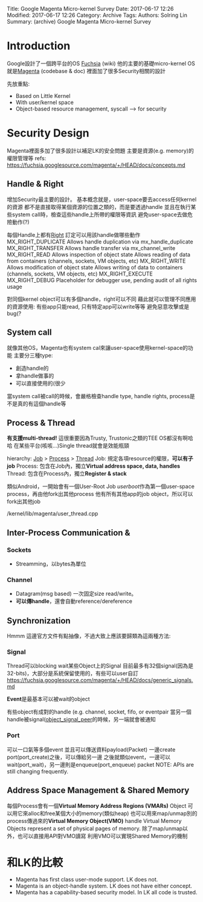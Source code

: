 Title: Google Magenta Micro-kernel Survey
Date: 2017-06-17 12:26
Modified: 2017-06-17 12:26
Category: Archive
Tags: 
Authors: Solring Lin
Summary: (archive) Google Magenta Micro-kernel Survey


# Introduction

Google設計了一個跨平台的OS [Fuchsia](https://zh.wikipedia.org/wiki/Google_Fuchsia) (wiki)
他的主要的基礎micro-kernel OS就是[Magenta](https://fuchsia.googlesource.com/magenta/) (codebase & doc)
裡面加了很多Security相關的設計

先放重點:
- Based on Little Kernel
- With user/kernel space
- Object-based resource management, syscall --> for security

# Security Design

Magenta裡面多加了很多設計以補足LK的安全問題
主要是資源(e.g. memory)的權限管理等
refs: https://fuchsia.googlesource.com/magenta/+/HEAD/docs/concepts.md

## Handle & Right

增加Security最主要的設計。
基本概念就是，user-space要去access任何kernel的資源
都不是直接取得某個資源的位置之類的，而是要透過handle
並且在執行某些system call時，檢查這些handle上所帶的權限等資訊
避免user-space去做危險動作(?)

每個Handle上都有[Right](https://fuchsia.googlesource.com/magenta/+/HEAD/docs/rights.md)
訂定可以用該handle做哪些動作
MX_RIGHT_DUPLICATE	Allows handle duplication via mx_handle_duplicate
MX_RIGHT_TRANSFER	Allows handle transfer via mx_channel_write
MX_RIGHT_READ	Allows inspection of object state
Allows reading of data from containers (channels, sockets, VM objects, etc)
MX_RIGHT_WRITE	Allows modification of object state
Allows writing of data to containers (channels, sockets, VM objects, etc)
MX_RIGHT_EXECUTE	
MX_RIGHT_DEBUG	Placeholder for debugger use, pending audit of all rights usage

對同個kernel object可以有多個handle，right可以不同
藉此就可以管理不同應用的資源使用:
有些app只能read, 只有特定app可以write等等
避免惡意攻擊或是bug(?

## System call

就像其他OS，Magenta也有system cal來讓user-space使用kernel-space的功能
主要分三種type:
- 創造handle的
- 拿handle做事的
- 可以直接使用的(很少

當system call被call的時候，會嚴格檢查handle type, handle rights, process是不是真的有這個handle等

## Process & Thread

**有支援multi-thread!**
這很重要因為Trusty, Trustonic之類的TEE OS都沒有啊哈哈
在某些平台(咳咳...)Single thread就會是效能瓶頸

hierarchy: [Job](https://fuchsia.googlesource.com/magenta/+/HEAD/docs/objects/job.md) > [Process](https://fuchsia.googlesource.com/magenta/+/HEAD/docs/objects/process.md) > [Thread](https://fuchsia.googlesource.com/magenta/+/HEAD/docs/objects/thread.md)
Job: 規定各項resource的權限，**可以有子job**
Process: 包含在Job內，獨立**Virtual address space, data, handles**
Thread: 包含在Process內，獨立**Register & stack**

類似Android，一開始會有一個User-Root Job *userboot*作為第一個user-space process，再由他fork出其他process
他有所有其他app的job object，所以可以fork出其他job

/kernel/lib/magenta/user_thread.cpp

## Inter-Process Communication & 

### Sockets
- Streamming，以bytes為單位

### Channel
- Datagram(msg based) 一次固定size read/write。
- **可以傳handle**，還會自動reference/dereference

## Synchronization

Hmmm 這邊官方文件有點抽像，不過大致上應該要歸類為這兩種方法:

### Signal 

Thread可以blocking wait某些Object上的Signal
目前最多有32個signal(因為是32-bits)，大部分是系統保留使用的，有些可以user自訂
https://fuchsia.googlesource.com/magenta/+/HEAD/docs/generic_signals.md

**Event**是最基本可以被wait的object

有些object有成對的handle (e.g. channel, socket, fifo, or eventpair
當另一個handle被signal([object_signal_peer](https://fuchsia.googlesource.com/magenta/+/HEAD/docs/syscalls/object_signal.md)的時候，另一端就會被通知

### Port

可以一口氣等多個event
並且可以傳送資料payload(Packet)
一邊create port(port_create)之後，可以傳給另一邊
之後就類似event，一邊可以wait(port_wait)，另一邊則是enqueue(port_enqueue) packet
NOTE: APIs are still changing frequently.

## Address Space Management & Shared Memory

每個Process會有一個**Virtual Memory Address Regions (VMARs)** Object
可以用它來alloc和free某個大小的memory(類似heap)
也可以用來map/unmap別的process傳過來的**Virtual Memory Object(VMO)** handle
Virtual Memory Objects represent a set of physical pages of memory.
除了map/unmap以外，也可以直接用API對VMO讀寫
利用VMO可以實現Shared Memory的機制

# 和LK的比較

- Magenta has first class user-mode support. LK does not.
- Magenta is an object-handle system. LK does not have either concept.
- Magenta has a capability-based security model. In LK all code is trusted.

